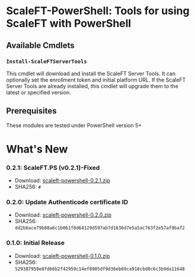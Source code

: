 # ScaleFT-PowerShell: Tools for using ScaleFT with PowerShell

## Available Cmdlets

### `Install-ScaleFTServerTools`

This cmdlet will download and install the ScaleFT Server Tools.  It can optionally set the enrollment token and initial platform URL.  If the ScaleFT Server Tools are already installed, this cmdlet will upgrade them to the latest or specified version.

## Prerequisites

These modules are tested under PowerShell version 5+

# What's New

### 0.2.1: ScaleFT.PS (v0.2.1)-Fixed

* Download: [scaleft-powershell-0.2.1.zip](https://github.com/mm-msimon/scaleft-powershell/releases/new)
* SHA256: `#`

### 0.2.0: Update Authenticode certificate ID

* Download: [scaleft-powershell-0.2.0.zip](https://dist.scaleft.com/powershell/v0.2.0/scaleft-powershell-0.2.0.zip)
* SHA256: `dd2b6ace79b88a6c1b061f8d64129d597ab7d1636d7e5a5ac763f2e57af9baf2`

### 0.1.0: Initial Release

* Download: [scaleft-powershell-0.1.0.zip](https://dist.scaleft.com/powershell/v0.1.0/scaleft-powershell-0.1.0.zip)
* SHA256: `529387959e8fd66b2f42959c14ef8905df9d36eb69ca918cbd8c6c3b9da11648`
